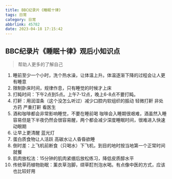 ```yaml
---
title: BBC纪录片《睡眠十律》
tags: 日常
category: 日常
abbrlink: 45782
date: 2023-04-18 17:15:42
---
```


## BBC纪录片《睡眠十律》观后小知识点

> 帮助人更多的了解自己



1. 睡前至少一个小时，洗个热水澡，让体温上升。体温逐渐下降的过程会让人更有睡意
2. 限制卧床时间，规律作息，只有睡觉的时候才上床
3. 打盹时间：下午2点到5点。上午7-12点，晚上6-8点不要打盹。
4. 打鼾：用润湿条（这个没怎么听过）减少口腔内软组织的振动  轻微打鼾 非处方药   严重打鼾 看医生
5. 酒和咖啡都会非常影响睡觉，不要在睡前喝    咖啡会入睡期很艰难，酒虽然入睡容易但是下半夜仍然会很容易醒，两个都会减少深度睡眠时间，很难进入快速动眼期
6. 让早上更清醒   蓝光灯
7. 蛋白质食物让人活跃  高碳水让人昏昏欲睡
8. 倒时差：上飞机前断食（只喝水）下飞机，到目的地时按当地第一个正常时间就餐
9. 肌肉放松法：15分钟的肌肉紧绷后放松练习，降低皮质醇水平
10. 传统草药植物助眠：薰衣草泡脚，缬草酊剂泡水喝。有点像中医的方式，应该也比较好用